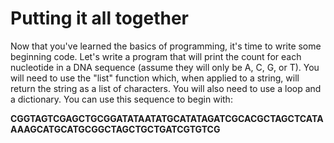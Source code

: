 # Putting it all together

Now that you've learned the basics of programming, it's time to write some beginning code. Let's write a program that will print the count for each nucleotide in a DNA sequence (assume they will only be A, C, G, or T). You will need to use the "list" function which, when applied to a string, will return the string as a list of characters. You will also need to use a loop and a dictionary. You can use this sequence to begin with:

**CGGTAGTCGAGCTGCGGATATAATATGCATATAGATCGCACGCTAGCTCATAAAAGCATGCATGCGGCTAGCTGCTGATCGTGTCG**